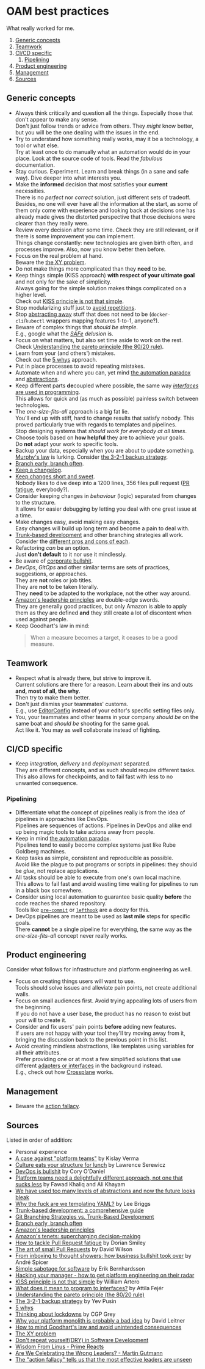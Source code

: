 # OAM best practices

What really worked for me.

1. [Generic concepts](#generic-concepts)
1. [Teamwork](#teamwork)
1. [CI/CD specific](#cicd-specific)
   1. [Pipelining](#pipelining)
1. [Product engineering](#product-engineering)
1. [Management](#management)
1. [Sources](#sources)

## Generic concepts

- Always think critically and question all the things. Especially those that don't appear to make any sense.<br/>
  Don't just follow trends or advice from others. They _might_ know better, but you will be the one dealing with the
  issues in the end.
- Try to understand how something really works, may it be a technology, a tool or what else.<br/>
  Try at least once to do manually what an automation would do in your place. Look at the source code of tools. Read the
  _fabulous_ documentation.
- Stay curious. Experiment. Learn and break things (in a sane and safe way). Dive deeper into what interests you.
- Make the **informed** decision that most satisfies your **current** necessities.<br/>
  There is no _perfect_ nor _correct_ solution, just different sets of tradeoff. Besides, no one will ever have all the
  information at the start, as some of them only come with experience and looking back at decisions one has already made
  gives the distorted perspective that those decisions were clearer than they really were.
- Review every decision after some time. Check they are still relevant, or if there is some improvement you can
  implement.<br/>
  Things change constantly: new technologies are given birth often, and processes improve. Also, now you know better
  then before.
- Focus on the real problem at hand.<br/>
  Beware the [the XY problem].
- Do not make things more complicated than they **need** to be.
- Keep things simple (KISS approach) **with respect of your ultimate goal** and not only for the sake of
  simplicity.<br/>
  Always going for the simple solution makes things complicated on a higher level.<br/>
  Check out [KISS principle is not that simple].
- Stop modularizing stuff just to [avoid repetitions][don't repeat yourself(dry) in software development].
- Stop [abstracting away][we have used too many levels of abstractions and now the future looks bleak] stuff that does
  not need to be (`docker-cli`/`kubectl` wrappers mapping features 1-to-1, anyone?).
- Beware of complex things that _should be simple_.<br/>
  E.g., google what the _[SAFe] delusion_ is.
- Focus on what matters, but also set time aside to work on the rest.<br/>
  Check [Understanding the pareto principle (the 80/20 rule)].
- Learn from your (and others') mistakes.<br/>
  Check out the [5 whys] approach.
- Put in place processes to avoid repeating mistakes.
- Automate when and where you can, yet mind [the automation paradox] and
  [abstractions][we have used too many levels of abstractions and now the future looks bleak].
- Keep different parts **de**coupled where possible, the same way
  [_interfaces_ are used in programming][what does it mean to program to interfaces?].<br/>
  This allows for quick and (as much as possible) painless switch between technologies.
- The _one-size-fits-all_ approach is a big fat lie.<br/>
  You'll end up with stiff, hard to change results that satisfy nobody. This proved particularly true with regards to
  templates and pipelines.<br/>
  Stop designing systems that _should work for everybody at all times_.
- Choose tools based on **how helpful** they are to achieve your goals.<br/>
  Do **not** adapt your work to specific tools.
- Backup your data, especially when you are about to update something.<br/>
  [Murphy's law] is lurking. Consider [the 3-2-1 backup strategy].
- [Branch early, branch often].
- [Keep a changelog].
- [Keep changes short and sweet][the art of small pull requests].<br/>
  Nobody likes to dive deep into a 1200 lines, 356 files pull request ([PR fatigue][how to tackle pull request fatigue],
  everybody?).
- Consider keeping changes in _behaviour_ (logic) separated from changes to the structure.<br/>
  It allows for easier debugging by letting you deal with one great issue at a time.
- Make changes easy, avoid making easy changes.<br/>
  Easy changes will build up long term and become a pain to deal with.
- [Trunk-based development][trunk-based development: a comprehensive guide] and other branching strategies all
  work.<br/>
  Consider the [different pros and cons of each][git branching strategies vs. trunk-based development].
- Refactoring _can_ be an option.<br/>
  Just **don't default** to it nor use it mindlessly.
- Be aware of [corporate bullshit][from inboxing to thought showers: how business bullshit took over].
- _DevOps_, _GitOps_ and other similar terms are sets of practices, suggestions, or approaches.<br/>
  They are **not** roles or job titles.<br/>
  They are **not** to be taken literally.<br/>
  They **need** to be adapted to the workplace, not the other way around.
- [Amazon's leadership principles] are double-edge swords.<br/>
  They are generally good practices, but only Amazon is able to apply them as they are defined **and** they still create
  a lot of discontent when used against people.
- Keep Goodhart's law in mind:
  > When a measure becomes a target, it ceases to be a good measure.

## Teamwork

- Respect what is already there, but strive to improve it.<br/>
  Current solutions are there for a reason. Learn about their ins and outs **and, most of all, the why**.<br/>
  Then try to make them better.
- Don't just dismiss your teammates' customs.<br/>
  E.g., use [EditorConfig] instead of your editor's specific setting files only.
- You, your teammates and other teams in your company _should be_ on the same boat and _should be_ shooting for the same
  goal.<br/>
  Act like it. You may as well collaborate instead of fighting.

## CI/CD specific

- Keep _integration_, _delivery_ and _deployment_ separated.<br/>
  They are different concepts, and as such should require different tasks.<br/>
  This also allows for checkpoints, and to fail fast with less to no unwanted consequence.

### Pipelining

- Differentiate what the concept of pipelines really is from the idea of pipelines in approaches like DevOps.<br/>
  Pipelines are sequences of actions. Pipelines in DevOps and alike end up being magic tools to take actions away from
  people.
- Keep in mind [the automation paradox].<br/>
  Pipelines tend to easily become complex systems just like Rube Goldberg machines.
- Keep tasks as simple, consistent and reproducible as possible.<br/>
  Avoid like the plague to put programs or scripts in pipelines: they should be _glue_, not replace applications.
- All tasks should be able to execute from one's own local machine.<br/>
  This allows to fail fast and avoid wasting time waiting for pipelines to run in a black box somewhere.
- Consider using local automation to guarantee basic quality **before** the code reaches the shared repository.<br/>
  Tools like [`pre-commit`][pre-commit] or [`lefthook`][lefthook] are a doozy for this.
- DevOps pipelines are meant to be used as **last mile** steps for specific goals.<br/>
  There **cannot** be a single pipeline for everything, the same way as the _one-size-fits-all_ concept never really
  works.

## Product engineering

Consider what follows for infrastructure and platform engineering as well.

- Focus on creating things users will want to use.<br/>
  Tools should solve issues and alleviate pain points, not create additional walls.
- Focus on small audiences first. Avoid trying appealing lots of users from the beginning.<br/>
  If you do not have a user base, the product has no reason to exist but your will to create it.
- Consider and fix users' pain points **before** adding new features.<br/>
  If users are not happy with your tool they'll try moving away from it, bringing the discussion back to the previous
  point in this list.
- Avoid creating mindless abstractions, like templates using variables for all their attributes.<br/>
  Prefer providing one or at most a few simplified solutions that use different
  [adapters or interfaces][what does it mean to program to interfaces?] in the background instead.<br/>
  E.g., check out how [Crossplane] works.

## Management

- Beware the [action fallacy][the "action fallacy" tells us that the most effective leaders are unseen].

## Sources

Listed in order of addition:

- Personal experience
- [A case against "platform teams"] by Kislay Verma
- [Culture eats your structure for lunch] by Lawrence Serewicz
- [DevOps is bullshit] by Cory O'Daniel
- [Platform teams need a delightfully different approach, not one that sucks less] by Fawad Khaliq and Ali Khayam
- [We have used too many levels of abstractions and now the future looks bleak]
- [Why the fuck are we templating YAML?] by Lee Briggs
- [Trunk-based development: a comprehensive guide]
- [Git Branching Strategies vs. Trunk-Based Development]
- [Branch early, branch often]
- [Amazon's leadership principles]
- [Amazon's tenets: supercharging decision-making]
- [How to tackle Pull Request fatigue] by Dorian Smiley
- [The art of small Pull Requests] by David Wilson
- [From inboxing to thought showers: how business bullshit took over] by André Spicer
- [Simple sabotage for software] by Erik Bernhardsson
- [Hacking your manager - how to get platform engineering on their radar]
- [KISS principle is not that simple] by William Artero
- [What does it mean to program to interfaces?] by Attila Fejér
- [Understanding the pareto principle (the 80/20 rule)]
- [The 3-2-1 backup strategy] by Yev Pusin
- [5 whys]
- [Thinking about lockdowns] by CGP Grey
- [Why your platform monolith is probably a bad idea] by David Leitner
- [How to mind Goodhart's law and avoid unintended consequences]
- [The XY problem]
- [Don't repeat yourself(DRY) in Software Development]
- [Wisdom From Linus - Prime Reacts]
- [Are We Celebrating the Wrong Leaders? - Martin Gutmann]
- [The "action fallacy" tells us that the most effective leaders are unseen]

<!--
  Reference
  ═╬═Time══
  -->

<!-- Knowledge base -->
[crossplane]: https://www.crossplane.io/
[editorconfig]: editorconfig.md
[keep a changelog]: keep%20a%20changelog.md
[lefthook]: lefthook.md
[pre-commit]: pre-commit.md
[safe]: safe.placeholder
[the automation paradox]: the%20automation%20paradox.md

<!-- Others -->
[5 whys]: https://www.mindtools.com/a3mi00v/5-whys
[a case against "platform teams"]: https://kislayverma.com/organizations/a-case-against-platform-teams/
[amazon's leadership principles]: https://www.amazon.jobs/content/en/our-workplace/leadership-principles
[amazon's tenets: supercharging decision-making]: https://aws.amazon.com/blogs/enterprise-strategy/tenets-supercharging-decision-making/
[are we celebrating the wrong leaders? - martin gutmann]: https://www.youtube.com/watch?v=b0Z9IpTVfUg
[branch early, branch often]: https://medium.com/@huydotnet/branch-early-branch-often-daadaad9468e
[culture eats your structure for lunch]: https://thoughtmanagement.org/2013/07/10/culture-eats-your-structure-for-lunch/
[devops is bullshit]: https://blog.massdriver.cloud/posts/devops-is-bullshit/
[don't repeat yourself(dry) in software development]: https://www.geeksforgeeks.org/dont-repeat-yourselfdry-in-software-development/
[from inboxing to thought showers: how business bullshit took over]: https://www.theguardian.com/news/2017/nov/23/from-inboxing-to-thought-showers-how-business-bullshit-took-over
[git branching strategies vs. trunk-based development]: https://launchdarkly.com/blog/git-branching-strategies-vs-trunk-based-development/
[hacking your manager - how to get platform engineering on their radar]: https://www.youtube.com/watch?v=8xprsTXKr0w
[how to mind goodhart's law and avoid unintended consequences]: https://builtin.com/data-science/goodharts-law
[how to tackle pull request fatigue]: https://javascript.plainenglish.io/tackling-pr-fatigue-6865edc205ce
[kiss principle is not that simple]: https://artero.dev/posts/kiss-principle-is-not-that-simple/
[murphy's law]: https://en.wikipedia.org/wiki/Murphy%27s_law
[platform teams need a delightfully different approach, not one that sucks less]: https://www.chkk.io/blog/platform-teams-different-approach
[simple sabotage for software]: https://erikbern.com/2023/12/13/simple-sabotage-for-software.html
[the "action fallacy" tells us that the most effective leaders are unseen]: https://bigthink.com/business/action-fallacy-most-effective-leaders-unseen/
[the 3-2-1 backup strategy]: https://www.backblaze.com/blog/the-3-2-1-backup-strategy/
[the art of small pull requests]: https://essenceofcode.com/2019/10/29/the-art-of-small-pull-requests/
[the xy problem]: https://xyproblem.info/
[thinking about lockdowns]: https://www.youtube.com/watch?v=SVmEXdGqO-s
[trunk-based development: a comprehensive guide]: https://launchdarkly.com/blog/introduction-to-trunk-based-development/
[understanding the pareto principle (the 80/20 rule)]: https://betterexplained.com/articles/understanding-the-pareto-principle-the-8020-rule/
[we have used too many levels of abstractions and now the future looks bleak]: https://unixsheikh.com/articles/we-have-used-too-many-levels-of-abstractions-and-now-the-future-looks-bleak.html
[what does it mean to program to interfaces?]: https://www.baeldung.com/cs/program-to-interface
[why the fuck are we templating yaml?]: https://leebriggs.co.uk/blog/2019/02/07/why-are-we-templating-yaml
[why your platform monolith is probably a bad idea]: https://www.youtube.com/watch?v=3B0TbV-Ipmo
[wisdom from linus - prime reacts]: https://www.youtube.com/watch?v=EvzB_Q1gSds
